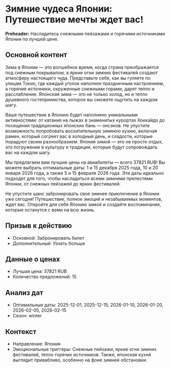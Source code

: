 # Зимние чудеса Японии: Путешествие мечты ждет вас!

**Preheader:** Насладитесь снежными пейзажами и горячими источниками Японии по лучшей цене.

## Основной контент

Зима в Японии — это волшебное время, когда страна преображается под снежным покрывалом, а яркие огни зимних фестивалей создают атмосферу настоящего чуда. Представьте себе, как вы гуляете по улицам Токио, где каждый уголок наполнен праздничным настроением, а горячие источники, окруженные снежными горами, дарят тепло и расслабление. Японская зима — это не только холод, но и тепло душевного гостеприимства, которое вы сможете ощутить на каждом шагу.

Ваше путешествие в Японию будет наполнено уникальными активностями: от катания на лыжах в знаменитых курортах Хоккайдо до посещения традиционных японских бань — онсэнов. Не упустите возможность попробовать восхитительную зимнюю кухню, включая рамен, который согреет вас в холодный день, и сладости, которые порадуют своим разнообразием. Япония зимой — это не просто отдых, это погружение в культуру и традиции, которые будут сопровождать вас на каждом шагу.

Мы предлагаем вам лучшие цены на авиабилеты — всего 37821 RUB! Вы можете выбрать оптимальные даты: 1 и 15 декабря 2025 года, 10 и 20 января 2026 года, а также 5 и 15 февраля 2026 года. Эти даты идеально подходят для того, чтобы насладиться всеми зимними прелестями Японии, от снежных пейзажей до ярких фестивалей.

Не упустите шанс забронировать свое зимнее приключение в Японии уже сегодня! Путешествие, полное эмоций и незабываемых моментов, ждет вас. Откройте для себя Японию зимой и создайте воспоминания, которые останутся с вами на всю жизнь.

## Призыв к действию

- Основной: Забронировать билет
- Дополнительный: Узнать больше

## Данные о ценах

- Лучшая цена: 37821 RUB
- Количество предложений: 15

## Анализ дат

- Оптимальные даты: 2025-12-01, 2025-12-15, 2026-01-10, 2026-01-20, 2026-02-05, 2026-02-15
- Сезон: winter

## Контекст

- Направление: Япония
- Эмоциональные триггеры: Снежные пейзажи, яркие огни зимних фестивалей, тепло горячих источников. Также, японская кухня выглядит привабливо, особенно на фоне зимней обстановки.
